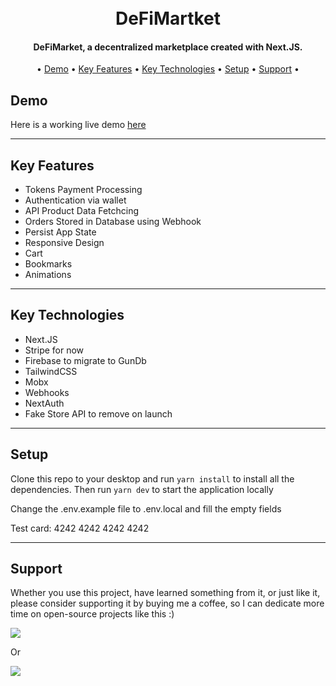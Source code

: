 <h1 align="center">
  <br />
  DeFiMartket
  <br />
</h1>

<h4 align="center">
   DeFiMarket, a decentralized marketplace created with Next.JS</a>.
</h4>

<p align="center">•
  <a href="#demo">Demo</a> •
  <a href="#key-features">Key Features</a> •
  <a href="#key-technologies">Key Technologies</a> •
  <a href="#setup">Setup</a> •
  <a href="#support">Support</a> •
</p>

## Demo

Here is a working live demo [here](https://defimarket.vercel.app/)

---

## Key Features

- Tokens Payment Processing
- Authentication via wallet
- API Product Data Fetchcing
- Orders Stored in Database using Webhook
- Persist App State
- Responsive Design
- Cart
- Bookmarks
- Animations

---

## Key Technologies

- Next.JS
- Stripe for now
- Firebase to migrate to GunDb
- TailwindCSS
- Mobx
- Webhooks
- NextAuth
- Fake Store API to remove on launch

---

## Setup

Clone this repo to your desktop and run `yarn install` to install all the dependencies.
Then run `yarn dev` to start the application locally

Change the .env.example file to .env.local and fill the empty fields

Test card: 4242 4242 4242 4242

---

## Support

Whether you use this project, have learned something from it, or just like it, please consider supporting it by buying me a coffee, so I can dedicate more time on open-source projects like this :)

<a href="https://www.buymeacryptocoffee.xyz/0xcc91e29cd39e620cf4e84c1d036ce0a97c584e34">
  <img src="https://www.buymeacryptocoffee.xyz/_next/image?url=%2F_next%2Fstatic%2Fimage%2Fpublic%2Fembedbadge.c3d8c4bf5cf54409f43e2107e550bb11.svg&w=256&q=75">
</a>

Or

<a href="https://buymeacoffee.com/DeFiMarket">
   <img src="https://upload.wikimedia.org/wikipedia/commons/thumb/5/5c/Buy_Me_a_Coffee_Logo.png/1280px-Buy_Me_a_Coffee_Logo.png">
</a>
